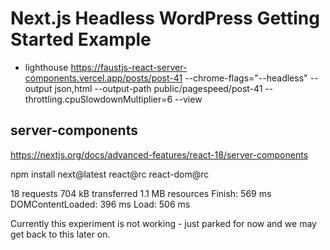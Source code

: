 # Next.js Headless WordPress Getting Started Example

- lighthouse https://faustjs-react-server-components.vercel.app/posts/post-41 --chrome-flags="--headless" --output json,html --output-path public/pagespeed/post-41 --throttling.cpuSlowdownMultiplier=6 --view

## server-components

https://nextjs.org/docs/advanced-features/react-18/server-components

npm install next@latest react@rc react-dom@rc

18 requests
704 kB transferred
1.1 MB resources
Finish: 569 ms
DOMContentLoaded: 396 ms
Load: 506 ms

Currently this experiment is not working - just parked for now and we may get back to this later on.

